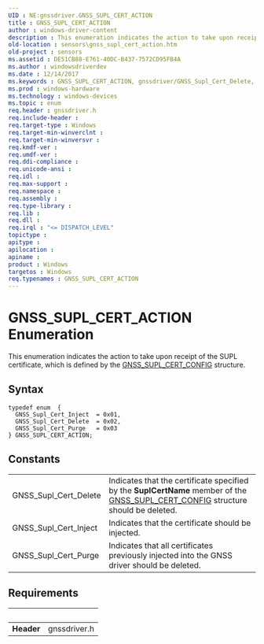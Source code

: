 ```yaml
---
UID : NE:gnssdriver.GNSS_SUPL_CERT_ACTION
title : GNSS_SUPL_CERT_ACTION
author : windows-driver-content
description : This enumeration indicates the action to take upon receipt of the SUPL certificate, which is defined by the GNSS_SUPL_CERT_CONFIG structure.
old-location : sensors\gnss_supl_cert_action.htm
old-project : sensors
ms.assetid : DE51CB88-E761-40DC-B437-7572CD95FB4A
ms.author : windowsdriverdev
ms.date : 12/14/2017
ms.keywords : GNSS_SUPL_CERT_ACTION, gnssdriver/GNSS_Supl_Cert_Delete, gnssdriver/GNSS_SUPL_CERT_ACTION, GNSS_Supl_Cert_Delete, GNSS_Supl_Cert_Inject, sensors.gnss_supl_cert_action, gnssdriver/GNSS_Supl_Cert_Inject, GNSS_SUPL_CERT_ACTION enumeration [Sensor Devices], GNSS_Supl_Cert_Purge, gnssdriver/GNSS_Supl_Cert_Purge
ms.prod : windows-hardware
ms.technology : windows-devices
ms.topic : enum
req.header : gnssdriver.h
req.include-header : 
req.target-type : Windows
req.target-min-winverclnt : 
req.target-min-winversvr : 
req.kmdf-ver : 
req.umdf-ver : 
req.ddi-compliance : 
req.unicode-ansi : 
req.idl : 
req.max-support : 
req.namespace : 
req.assembly : 
req.type-library : 
req.lib : 
req.dll : 
req.irql : "<= DISPATCH_LEVEL"
topictype : 
apitype : 
apilocation : 
apiname : 
product : Windows
targetos : Windows
req.typenames : GNSS_SUPL_CERT_ACTION
---
```


# GNSS_SUPL_CERT_ACTION Enumeration
This enumeration indicates the action to take upon receipt of the SUPL certificate, which is defined by the <a href="..\gnssdriver\ns-gnssdriver-gnss_supl_cert_config.md">GNSS_SUPL_CERT_CONFIG</a> structure.

## Syntax
````
typedef enum  { 
  GNSS_Supl_Cert_Inject  = 0x01,
  GNSS_Supl_Cert_Delete  = 0x02,
  GNSS_Supl_Cert_Purge   = 0x03
} GNSS_SUPL_CERT_ACTION;
````

## Constants

<table>

<tr>
<td>GNSS_Supl_Cert_Delete</td>
<td>Indicates that the certificate specified by the <b>SuplCertName</b> member of the <a href="..\gnssdriver\ns-gnssdriver-gnss_supl_cert_config.md">GNSS_SUPL_CERT_CONFIG</a> structure should be deleted.</td>
</tr>

<tr>
<td>GNSS_Supl_Cert_Inject</td>
<td>Indicates that the certificate should be injected.</td>
</tr>

<tr>
<td>GNSS_Supl_Cert_Purge</td>
<td>Indicates that all certificates previously injected into the GNSS driver should be deleted.</td>
</tr>
</table>


## Requirements
| &nbsp; | &nbsp; |
| ---- |:---- |
| **Header** | gnssdriver.h |